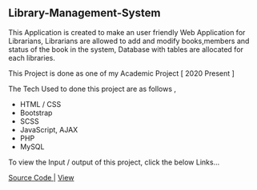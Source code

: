 ## Library-Management-System

This Application is created to make an user friendly Web Application for Librarians,
Librarians are allowed to add and modify books,members and status of the book in the system, 
Database with tables are allocated for each libraries.
  
This Project is done as one of my Academic Project [ 2020 Present ] <br />


   The Tech Used to done this project are as follows ,
  -  HTML / CSS
  -  Bootstrap
  -  SCSS
  -  JavaScript, AJAX
  -  PHP
  -  MySQL
   
   To view the Input / output of this project, click the below Links...
   
   [ Source Code ](https://bitbucket.org/AjaiJA/workspace/projects/LMS) | [ View ](http://jaife.cf/Library%20Management%20System)
